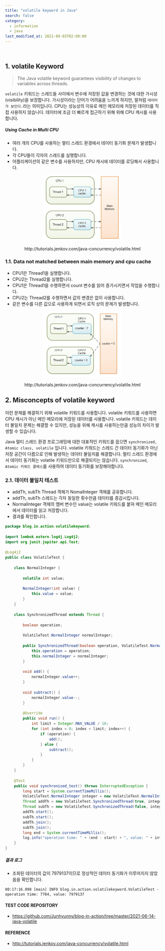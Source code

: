 ```yaml
---
title: "volatile keyword in Java"
search: false
category:
  - information
  - java
last_modified_at: 2021-09-03T02:00:00
---
```


<br/>

## 1. volatile Keyword

> The Java volatile keyword guarantees visibility of changes to variables across threads. 

`volatile` 키워드는 스레드들 사이에서 변수에 저장된 값을 변경하는 것에 대한 가시성(visibility)을 보장합니다. 
가시성이라는 단어가 어려움을 느끼게 하지만, 말처럼 `데이터가 보인다.`라는 의미입니다. 
CPU는 성능상의 이유로 메인 메모리에 저장된 데이터를 직접 사용하지 않습니다. 
데이터에 조금 더 빠르게 접근하기 위해 위해 CPU 캐시를 사용합니다. 

##### Using Cache in Multi CPU

* 여러 개의 CPU를 사용하는 멀티 스레드 환경에서 데이터 동기화 문제가 발생합니다.  
* 각 CPU들이 각자의 스레드를 실행합니다.
* 어플리케이션의 같은 변수를 사용하지만, CPU 캐시에 데이터를 로딩해서 사용합니다.

<p align="center">
    <img src="/images/java-volatile-1.JPG" width="50%" class="image__border">
</p>
<center>http://tutorials.jenkov.com/java-concurrency/volatile.html</center>


### 1.1. Data not matched between main memory and cpu cache

* CPU1은 Thread1을 실행합니다.
* CPU2는 Thread2를 실행합니다.
* CPU1은 Thread1을 수행하면서 count 변수를 읽어 증가시키면서 작업을 수행합니다.
* CPU2는 Thread2를 수행하면서 값의 변경은 없이 사용합니다.
* 같은 변수를 다른 값으로 사용하게 되면서 로직 상의 문제가 발생합니다.

<p align="center">
    <img src="/images/java-volatile-2.JPG" width="50%" class="image__border">
</p>
<center>http://tutorials.jenkov.com/java-concurrency/volatile.html</center>

## 2. Misconcepts of volatile keyword 

이런 문제를 해결하기 위해 volatile 키워드를 사용합니다. 
volatile 키워드를 사용하면 CPU 캐시가 아닌 메인 메모리에 저장된 데이터를 사용합니다.
volatile 키워드는 데이터 불일치 문제는 해결할 수 있지만, 성능을 위해 캐시를 사용하는만큼 성능의 차이가 발생할 수 있습니다. 

Java 멀티 스레드 환경 프로그래밍에 대한 대표적인 키워드를 꼽으면 `synchronized, Atomic class, volatile` 입니다. 
volatile 키워드는 스레드 간 데이터 동기화가 아닌 저장 공간이 다름으로 인해 발생하는 데이터 불일치를 해결합니다. 
멀티 스레드 환경에서 데이터 동기화는 volatile 키워드만으로 해결되지는 않습니다. 
`synchronized`, `Atomic 키워드 클래스`를 사용하여 데이터 동기화를 보장해야합니다.  

### 2.1. 데이터 불일치 테스트
- addTh, subTh Thread 객체가 NomalInteger 객체를 공유합니다.
- addTh, subTh 스레드는 각자 동일한 횟수만큼 데이터를 증감시킵니다.
- NormalInteger 객체의 멤버 변수인 value는 volatile 키워드를 붙혀 메인 메모리에서 데이터를 읽고 저장합니다.
- 결과를 확인합니다.

```java
package blog.in.action.volatilekeyword;

import lombok.extern.log4j.Log4j2;
import org.junit.jupiter.api.Test;

@Log4j2
public class VolatileTest {

    class NormalInteger {

        volatile int value;

        NormalInteger(int value) {
            this.value = value;
        }
    }

    class SynchronizedThread extends Thread {

        boolean operation;

        VolatileTest.NormalInteger normalInteger;

        public SynchronizedThread(boolean operation, VolatileTest.NormalInteger normalInteger) {
            this.operation = operation;
            this.normalInteger = normalInteger;
        }

        void add() {
            normalInteger.value++;
        }

        void subtract() {
            normalInteger.value--;
        }

        @Override
        public void run() {
            int limit = Integer.MAX_VALUE / 10;
            for (int index = 0; index < limit; index++) {
                if (operation) {
                    add();
                } else {
                    subtract();
                }
            }
        }
    }

    @Test
    public void synchronized_test() throws InterruptedException {
        long start = System.currentTimeMillis();
        VolatileTest.NormalInteger integer = new VolatileTest.NormalInteger(0);
        Thread addTh = new VolatileTest.SynchronizedThread(true, integer);
        Thread subTh = new VolatileTest.SynchronizedThread(false, integer);
        addTh.start();
        subTh.start();
        addTh.join();
        subTh.join();
        long end = System.currentTimeMillis();
        log.info("operation time: " + (end - start) + ", value: " + integer.value);
    }
}
```

##### 결과 로그
- 조회된 데이터의 값이 7979137이므로 정상적인 데이터 동기화가 이루어지지 않았음을 확인합니다.

```
00:17:16.098 [main] INFO blog.in.action.volatilekeyword.VolatileTest - operation time: 7784, value: 7979137
```

#### TEST CODE REPOSITORY
- <https://github.com/Junhyunny/blog-in-action/tree/master/2021-06-14-java-volatile>

#### REFERENCE
- <http://tutorials.jenkov.com/java-concurrency/volatile.html>

[java-atomic-link]: https://junhyunny.github.io/information/java/java-atomic/